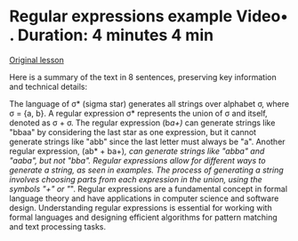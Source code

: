 # Regular expressions example Video• . Duration: 4 minutes 4 min

[Original lesson](https://www.coursera.org/learn/uol-fundamentals-of-computer-science/lecture/JbkLo/regular-expressions-example)

Here is a summary of the text in 8 sentences, preserving key information and technical details:

The language of σ* (sigma star) generates all strings over alphabet σ, where σ = {a, b}. A regular expression σ* represents the union of σ and itself, denoted as σ + σ. The regular expression (b*a+)* can generate strings like "bbaa" by considering the last star as one expression, but it cannot generate strings like "abb" since the last letter must always be "a". Another regular expression, (ab* + ba+)*, can generate strings like "abba" and "aaba", but not "bba". Regular expressions allow for different ways to generate a string, as seen in examples. The process of generating a string involves choosing parts from each expression in the union, using the symbols "+" or "*". Regular expressions are a fundamental concept in formal language theory and have applications in computer science and software design. Understanding regular expressions is essential for working with formal languages and designing efficient algorithms for pattern matching and text processing tasks.

